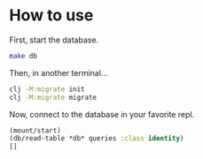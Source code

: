 # How to use

First, start the database.

```bash
make db
```

Then, in another terminal...

```bash
clj -M:migrate init
clj -M:migrate migrate
```

Now, connect to the database in your favorite repl.

```clojure
(mount/start)
(db/read-table *db* queries :class identity)
[]
```
